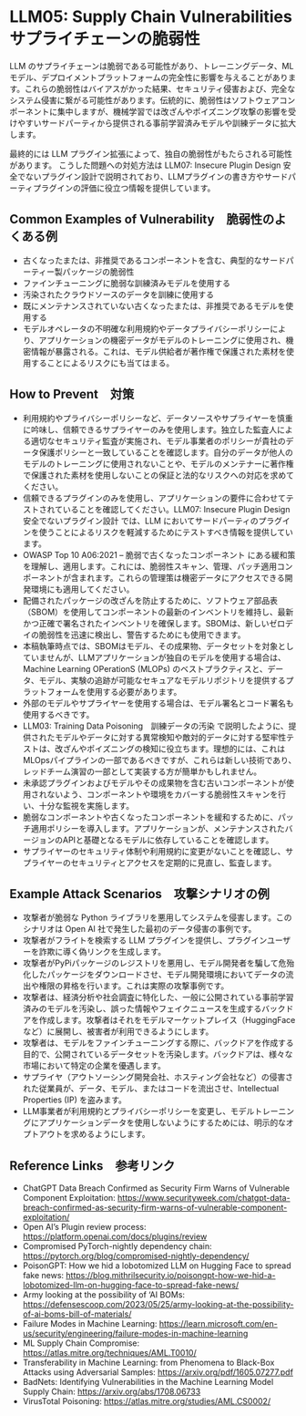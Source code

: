 # LLM05: Supply Chain Vulnerabilities サプライチェーンの脆弱性

LLM のサプライチェーンは脆弱である可能性があり、トレーニングデータ、MLモデル、デプロイメントプラットフォームの完全性に影響を与えることがあります。これらの脆弱性はバイアスがかった結果、セキュリティ侵害および、完全なシステム侵害に繋がる可能性があります。伝統的に、脆弱性はソフトウェアコンポーネントに集中しますが、機械学習では改ざんやポイズニング攻撃の影響を受けやすいサードパーティから提供される事前学習済みモデルや訓練データに拡大します。

最終的には LLM プラグイン拡張によって、独自の脆弱性がもたらされる可能性があります。
こうした問題への対処方法は LLM07: Insecure Plugin Design 安全でないプラグイン設計で説明されており、LLMプラグインの書き方やサードパーティプラグインの評価に役立つ情報を提供しています。

## Common Examples of Vulnerability　脆弱性のよくある例

+ 古くなったまたは、非推奨であるコンポーネントを含む、典型的なサードパーティー製パッケージの脆弱性
+ ファインチューニングに脆弱な訓練済みモデルを使用する
+ 汚染されたクラウドソースのデータを訓練に使用する
+ 既にメンテナンスされていない古くなったまたは、非推奨であるモデルを使用する
+ モデルオペレータの不明確な利用規約やデータプライバシーポリシーにより、アプリケーションの機密データがモデルのトレーニングに使用され、機密情報が暴露される。これは、モデル供給者が著作権で保護された素材を使用することによるリスクにも当てはまる。

## How to Prevent　対策

+ 利用規約やプライバシーポリシーなど、データソースやサプライヤーを慎重に吟味し、信頼できるサプライヤーのみを使用します。独立した監査人による適切なセキュリティ監査が実施され、モデル事業者のポリシーが貴社のデータ保護ポリシーと一致していることを確認します。自分のデータが他人のモデルのトレーニングに使用されないことや、モデルのメンテナーに著作権で保護された素材を使用しないことの保証と法的なリスクへの対応を求めてください。
+ 信頼できるプラグインのみを使用し、アプリケーションの要件に合わせてテストされていることを確認してください。LLM07: Insecure Plugin Design 安全でないプラグイン設計 では、LLM においてサードパーティのプラグインを使うことによるリスクを軽減するためにテストすべき情報を提供しています。
+ OWASP Top 10 A06:2021 – 脆弱で古くなったコンポーネント にある緩和策を理解し、適用します。これには、脆弱性スキャン、管理、パッチ適用コンポーネントが含まれます。これらの管理策は機密データにアクセスできる開発環境にも適用してください。
+ 配備されたパッケージの改ざんを防止するために、ソフトウェア部品表（SBOM）を使用してコンポーネントの最新のインベントリを維持し、最新かつ正確で署名されたインベントリを確保します。SBOMは、新しいゼロデイの脆弱性を迅速に検出し、警告するためにも使用できます。
+ 本稿執筆時点では、SBOMはモデル、その成果物、データセットを対象としていませんが、LLMアプリケーションが独自のモデルを使用する場合は、Machine Learning OPerationS (MLOPs) のベストプラクティスと、データ、モデル、実験の追跡が可能なセキュアなモデルリポジトリを提供するプラットフォームを使用する必要があります。
+ 外部のモデルやサプライヤーを使用する場合は、モデル署名とコード署名も使用するべきです。
+ LLM03: Training Data Poisoning　訓練データの汚染 で説明したように、提供されたモデルやデータに対する異常検知や敵対的データに対する堅牢性テストは、改ざんやポイズニングの検知に役立ちます。理想的には、これはMLOpsパイプラインの一部であるべきですが、これらは新しい技術であり、レッドチーム演習の一部として実装する方が簡単かもしれません。
+ 未承認プラグインおよびモデルやその成果物を含む古いコンポーネントが使用されないよう、コンポーネントや環境をカバーする脆弱性スキャンを行い、十分な監視を実施します。
+ 脆弱なコンポーネントや古くなったコンポーネントを緩和するために、パッチ適用ポリシーを導入します。アプリケーションが、メンテナンスされたバージョンのAPIと基礎となるモデルに依存していることを確認します。
+ サプライヤーのセキュリティ体制や利用規約に変更がないことを確認し、サプライヤーのセキュリティとアクセスを定期的に見直し、監査します。

## Example Attack Scenarios　攻撃シナリオの例

+ 攻撃者が脆弱な Python ライブラリを悪用してシステムを侵害します。このシナリオは Open AI 社で発生した最初のデータ侵害の事例です。
+ 攻撃者がフライトを検索する LLM プラグインを提供し、プラグインユーザーを詐欺に導く偽リンクを生成します。
+ 攻撃者がPyPiパッケージのレジストリを悪用し、モデル開発者を騙して危殆化したパッケージをダウンロードさせ、モデル開発環境においてデータの流出や権限の昇格を行います。これは実際の攻撃事例です。
+ 攻撃者は、経済分析や社会調査に特化した、一般に公開されている事前学習済みのモデルを汚染し、誤った情報やフェイクニュースを生成するバックドアを作成します。攻撃者はそれをモデルマーケットプレイス（HuggingFaceなど）に展開し、被害者が利用できるようにします。
+ 攻撃者は、モデルをファインチューニングする際に、バックドアを作成する目的で、公開されているデータセットを汚染します。バックドアは、様々な市場において特定の企業を優遇します。
+ サプライヤ（アウトソーシング開発会社、ホスティング会社など）の侵害された従業員が、データ、モデル、またはコードを流出させ、Intellectual Properties (IP) を盗みます。
+ LLM事業者が利用規約とプライバシーポリシーを変更し、モデルトレーニングにアプリケーションデータを使用しないようにするためには、明示的なオプトアウトを求めるようにします。

## Reference Links　参考リンク

+ ChatGPT Data Breach Confirmed as Security Firm Warns of Vulnerable Component Exploitation: https://www.securityweek.com/chatgpt-data-breach-confirmed-as-security-firm-warns-of-vulnerable-component-exploitation/
+ Open AI’s Plugin review process: https://platform.openai.com/docs/plugins/review
+ Compromised PyTorch-nightly dependency chain: https://pytorch.org/blog/compromised-nightly-dependency/
+ PoisonGPT: How we hid a lobotomized LLM on Hugging Face to spread fake news: https://blog.mithrilsecurity.io/poisongpt-how-we-hid-a-lobotomized-llm-on-hugging-face-to-spread-fake-news/
+ Army looking at the possibility of ‘AI BOMs: https://defensescoop.com/2023/05/25/army-looking-at-the-possibility-of-ai-boms-bill-of-materials/
+ Failure Modes in Machine Learning: https://learn.microsoft.com/en-us/security/engineering/failure-modes-in-machine-learning
+ ML Supply Chain Compromise: https://atlas.mitre.org/techniques/AML.T0010/
+ Transferability in Machine Learning: from Phenomena to Black-Box Attacks using Adversarial Samples: https://arxiv.org/pdf/1605.07277.pdf
+ BadNets: Identifying Vulnerabilities in the Machine Learning Model Supply Chain: https://arxiv.org/abs/1708.06733
+ VirusTotal Poisoning: https://atlas.mitre.org/studies/AML.CS0002/
